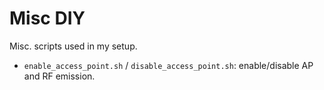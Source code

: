 # Misc DIY

Misc. scripts used in my setup.

  * `enable_access_point.sh` / `disable_access_point.sh`: enable/disable AP and RF emission.

  
